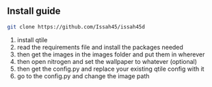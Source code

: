 
## Install guide

```bash
git clone https://github.com/Issah45/issah45d
```

1. install qtile
2. read the requirements file and install the packages needed
3. then get the images in the images folder and put them in wherever
4. then open nitrogen and set the wallpaper to whatever (optional)
5. then get the config.py and replace your existing qtile config with it
6. go to the config.py and change the image path
